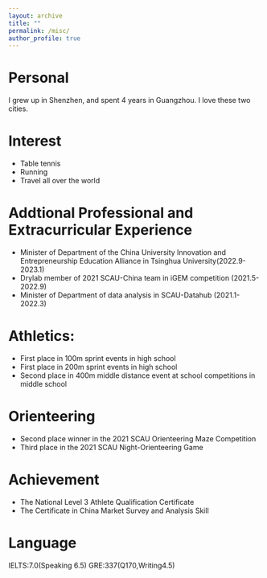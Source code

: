 ```yaml
---
layout: archive
title: ""
permalink: /misc/
author_profile: true
---
```


Personal
===
I grew up in Shenzhen, and spent 4 years in Guangzhou. I love these two cities.

Interest
===
* Table tennis
* Running
* Travel all over the world 


Addtional Professional and Extracurricular Experience
===
* Minister of Department of the China University Innovation and Entrepreneurship Education Alliance in Tsinghua University(2022.9-2023.1)
* Drylab member of 2021 SCAU-China team in iGEM competition (2021.5-2022.9)  
* Minister of Department of data analysis in SCAU-Datahub (2021.1-2022.3)


Athletics:
===
* First place in 100m sprint events in high school
* First place in 200m sprint events in high school
* Second place in 400m middle distance event at school competitions in middle school

Orienteering
===
* Second place winner in the 2021 SCAU Orienteering Maze Competition
* Third place in the 2021 SCAU Night-Orienteering Game

Achievement
===
* The National Level 3 Athlete Qualification Certificate
* The Certificate in China Market Survey and Analysis Skill

Language
===
IELTS:7.0(Speaking 6.5)
GRE:337(Q170,Writing4.5)



